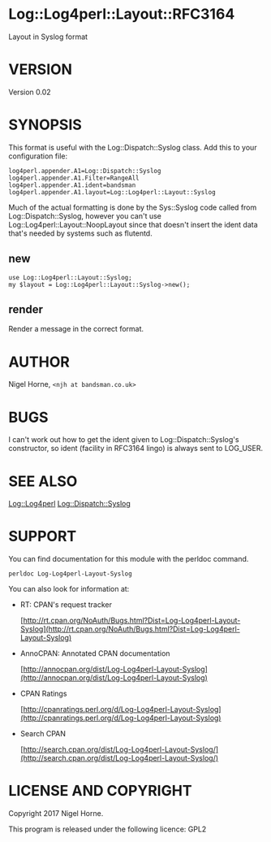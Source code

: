 # Log::Log4perl::Layout::RFC3164

Layout in Syslog format

# VERSION

Version 0.02

# SYNOPSIS

This format is useful with the Log::Dispatch::Syslog class.
Add this to your configuration file:

    log4perl.appender.A1=Log::Dispatch::Syslog
    log4perl.appender.A1.Filter=RangeAll
    log4perl.appender.A1.ident=bandsman
    log4perl.appender.A1.layout=Log::Log4perl::Layout::Syslog

Much of the actual formatting is done by the Sys::Syslog code called
from Log::Dispatch::Syslog,
however you can't use Log::Log4perl::Layout::NoopLayout
since that doesn't insert the ident data that's needed by systems such as
flutentd.

## new

    use Log::Log4perl::Layout::Syslog;
    my $layout = Log::Log4perl::Layout::Syslog->new();

## render

Render a message in the correct format.

# AUTHOR

Nigel Horne, `<njh at bandsman.co.uk>`

# BUGS

I can't work out how to get the ident given to
Log::Dispatch::Syslog's constructor,
so ident (facility in RFC3164 lingo) is always sent to 
LOG\_USER.

# SEE ALSO

[Log::Log4perl](https://metacpan.org/pod/Log::Log4perl)
[Log::Dispatch::Syslog](https://metacpan.org/pod/Log::Dispatch::Syslog)

# SUPPORT

You can find documentation for this module with the perldoc command.

    perldoc Log-Log4perl-Layout-Syslog

You can also look for information at:

- RT: CPAN's request tracker

    [http://rt.cpan.org/NoAuth/Bugs.html?Dist=Log-Log4perl-Layout-Syslog](http://rt.cpan.org/NoAuth/Bugs.html?Dist=Log-Log4perl-Layout-Syslog)

- AnnoCPAN: Annotated CPAN documentation

    [http://annocpan.org/dist/Log-Log4perl-Layout-Syslog](http://annocpan.org/dist/Log-Log4perl-Layout-Syslog)

- CPAN Ratings

    [http://cpanratings.perl.org/d/Log-Log4perl-Layout-Syslog](http://cpanratings.perl.org/d/Log-Log4perl-Layout-Syslog)

- Search CPAN

    [http://search.cpan.org/dist/Log-Log4perl-Layout-Syslog/](http://search.cpan.org/dist/Log-Log4perl-Layout-Syslog/)

# LICENSE AND COPYRIGHT

Copyright 2017 Nigel Horne.

This program is released under the following licence: GPL2
